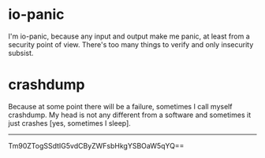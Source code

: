 # io-panic

I'm io-panic, because any input and output make me panic, at least from a security point of view.
There's too many things to verify and only insecurity subsist.

# crashdump

Because at some point there will be a failure, sometimes I call myself crashdump.
My head is not any different from a software and sometimes it just crashes [yes, sometimes I sleep].

----

Tm90ZTogSSdtIG5vdCByZWFsbHkgYSBOaW5qYQ==

<!--- As a reminder to put some comments, eventually --->
